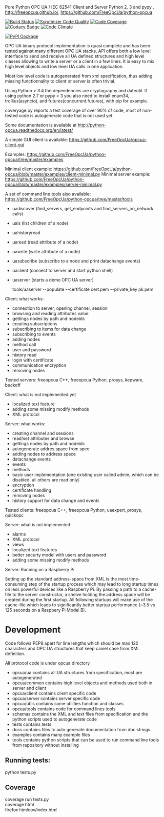 Pure Python OPC UA / IEC 62541 Client and Server Python 2, 3 and pypy .
http://freeopcua.github.io/, https://github.com/FreeOpcUa/python-opcua

[![Build Status](https://travis-ci.org/FreeOpcUa/python-opcua.svg?branch=master)](https://travis-ci.org/FreeOpcUa/python-opcua)
[![Scrutinizer Code Quality](https://scrutinizer-ci.com/g/FreeOpcUa/python-opcua/badges/quality-score.png?b=master)](https://scrutinizer-ci.com/g/FreeOpcUa/python-opcua/?branch=master)
[![Code Coverage](https://scrutinizer-ci.com/g/FreeOpcUa/python-opcua/badges/coverage.png?b=master)](https://scrutinizer-ci.com/g/FreeOpcUa/python-opcua/?branch=master)
[![Codacy Badge](https://api.codacy.com/project/badge/grade/f7f9a138ee7c4541b3b794b86e61e929)](https://www.codacy.com/app/olivier-roulet/python-opcua)
[![Code Climate](https://codeclimate.com/github/FreeOpcUa/python-opcua/badges/gpa.svg)](https://codeclimate.com/github/FreeOpcUa/python-opcua)

[![PyPI Oackage](https://badge.fury.io/py/freeopcua.svg)](https://badge.fury.io/py/freeopcua)

OPC UA binary protocol implementation is quasi complete and has been tested against many different OPC UA stacks. API offers both a low level interface to send and receive all UA defined structures and high level classes allowing to write a server or a client in a few lines. It is easy to mix high level objects and low level UA calls in one application.

Most low level code is autogenerated from xml specification, thus adding missing functionnality to client or server is often trivial.

Using Python > 3.4 the dependencies are cryptography and dateutil. If using python 2.7 or pypy < 3 you also need to install enum34, trollius(asyncio), and futures(concurrent.futures), with pip for example. 

coveryage.py reports a test coverage of over 90% of code, most of non-tested code is autogenerate code that is not used yet.

Some documentation is available at http://python-opcua.readthedocs.org/en/latest/

A simple GUI client is available: https://github.com/FreeOpcUa/opcua-client-gui

Examples: https://github.com/FreeOpcUa/python-opcua/tree/master/examples

Minimal client example: https://github.com/FreeOpcUa/python-opcua/blob/master/examples/client-minimal.py
Minimal server example: https://github.com/FreeOpcUa/python-opcua/blob/master/examples/server-minimal.py

A set of command line tools also available: https://github.com/FreeOpcUa/python-opcua/tree/master/tools
* uadiscover (find_servers, get_endpoints and find_servers_on_network calls)
* uals (list children of a node)
* uahistoryread
* uaread (read attribute of a node)
* uawrite (write attribute of a node)
* uasubscribe (subscribe to a node and print datachange events)
* uaclient (connect to server and start python shell)
* uaserver (starts a demo OPC UA server)

    tools/uaserver --populate --certificate cert.pem --private_key pk.pem


Client: what works:
* connection to server, opening channel, session
* browsing and reading attributes value
* gettings nodes by path and nodeids
* creating subscriptions
* subscribing to items for data change
* subscribing to events
* adding nodes
* method call
* user and password
* history read
* login with certificate
* communication encryption
* removing nodes 

Tested servers: freeopcua C++, freeopcua Python, prosys, kepware, beckoff

Client: what is not implemented yet 
* localized text feature
* adding some missing modify methods
* XML protocol


Server: what works:
* creating channel and sessions
* read/set attributes and browse
* gettings nodes by path and nodeids
* autogenerate addres space from spec
* adding nodes to address space
* datachange events
* events
* methods
* basic user implementation (one existing user called admin, which can be disabled, all others are read only)
* encryption
* certificate handling
* removing nodes 
* history support for data change and events

Tested clients: freeopcua C++, freeopcua Python, uaexpert, prosys, quickopc

Server: what is not implemented
* alarms
* XML protocol
* views
* localized text features
* better securty model with users and password
* adding some missing modify methods

Server: Running on a Raspberry Pi

Setting up the standard address-space from XML is the most time-consuming step of the startup process which may lead to long startup times on less powerful devices like a Raspberry Pi. By passing a path to a cache-file to the server constructor, a shelve holding the address space will be created during the first startup. All following startups will make use of the cache-file which leads to significantly better startup performance (~3.5 vs 125 seconds on a Raspbery Pi Model B).

# Development

Code follows PEP8 apart for line lengths which should be max 120 characters and OPC UA structures that keep camel case from XML definition.

All protocol code is under opcua directory

- opcua/ua contains all UA structures from specification, most are autogenerated
- opcua/common contains high level objects and methods used both in server and client
- opcua/client contains client specific code
- opcua/server contains server specific code
- opcua/utils contains some utilities function and classes 
- opcua/tools contains code for command lines tools
- schemas contains the XML and text files from specification and the python scripts used to autogenerate code
- tests contains tests
- docs contains files to auto generate documentation from doc strings
- examples contains many example files
- tools contains python scripts that can be used to run command line tools from repository without installing

## Running tests:

python tests.py

## Coverage

coverage run tests.py  
coverage html  
firefox htmlcov/index.html  

